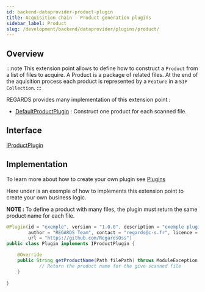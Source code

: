 ```yaml
---
id: backend-dataprovider-product-plugin
title: Acquisition chain - Product generation plugins
sidebar_label: Product
slug: /development/backend/dataprovider/plugins/product/
---
```




## Overview

:::note
This extension point allows to define how to construct a `Product` from a list of files to acquire. A Product is a package of related files. At the end of the aquisition process each product is represented by a `Feature` in a `SIP Collection`.
:::

REGARDS provides many implementation of this extension point :
 - [DefaultProductPlugin](https://github.com/RegardsOss/regards-dataprovider/blob/master/acquisition/acquisition-service/src/main/java/fr/cnes/regards/modules/acquisition/service/plugins/DefaultProductPlugin.java) : Construct one product for each scanned file.

## Interface

   [IProductPlugin](https://github.com/RegardsOss/regards-dataprovider/blob/master/acquisition/acquisition-domain/src/main/java/fr/cnes/regards/modules/acquisition/plugins/IProductPlugin.java)

## Implementation

To learn more about how to create your own plugin see [Plugins](../../../framework/modules/plugins/)

Here under is an exemple of how to implements this extension point to create your own business logic.

<b> NOTE : </b> To define a product with many files, the plugin must return the same product name for each file.

```java
@Plugin(id = "exemple", version = "1.0.0", description = "exemple plugin",
        author = "REGARDS Team", contact = "regards@c-s.fr", licence = "LGPLv3.0", owner = "CSSI",
        url = "https://github.com/RegardsOss")
public class Plugin implements IProductPlugin {

    @Override
    public String getProductName(Path filePath) throws ModuleException {
            // Return the product name for the give scanned file
    }
   
}
```
